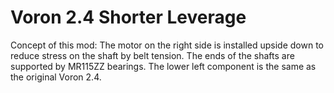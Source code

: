 # Voron 2.4 Shorter Leverage

Concept of this mod: The motor on the right side is installed upside down to reduce stress on the shaft by belt tension.
The ends of the shafts are supported by MR115ZZ bearings.
The lower left component is the same as the original Voron 2.4.
